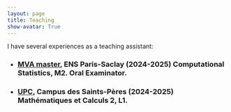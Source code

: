 ```yaml
---
layout: page
title: Teaching
show-avatar: True
---
```



I have several experiences as a teaching assistant:

* ### [MVA master](https://www.master-mva.com/), ENS Paris-Saclay (2024-2025) Computational Statistics, M2. Oral Examinator.

* ### [UPC](https://www.u-paris.fr/), Campus des Saints-Pères (2024-2025) Mathématiques et Calculs 2, L1.

<p>&nbsp;</p>
